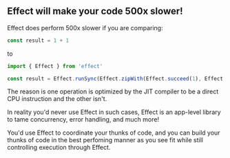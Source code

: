 ## Effect will make your code 500x slower!

Effect does perform 500x slower if you are comparing:

```ts twoslash
const result = 1 + 1
```

to

```ts twoslash
import { Effect } from 'effect'

const result = Effect.runSync(Effect.zipWith(Effect.succeed(1), Effect.succeed(1), (a, b) => a + b))
```

The reason is one operation is optimized by the JIT compiler to be a direct CPU instruction and the other isn't.

In reality you'd never use Effect in such cases, Effect is an app-level library to tame concurrency, error handling, and much more!

You'd use Effect to coordinate your thunks of code, and you can build your thunks of code in the best perfoming manner as you see fit while still controlling execution through Effect.
